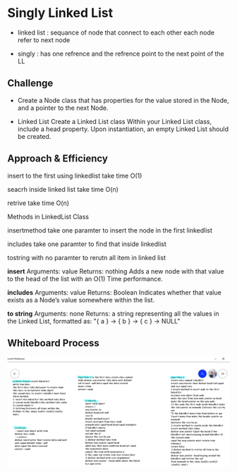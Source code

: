# Singly Linked List
<!-- Short summary or background information -->
- linked list : sequance of node that connect to each other 
each node refer to next node 

- singly : has one refrence and the refrence point to the next point of the LL

## Challenge
<!-- Description of the challenge -->
- Create a Node class that has properties for the value stored in the Node, and a pointer to the next Node.

- Linked List
Create a Linked List class
Within your Linked List class, include a head property.
Upon instantiation, an empty Linked List should be created.

## Approach & Efficiency
<!-- What approach did you take? Why? What is the Big O space/time for this approach? -->
insert to the first using linkedlist take time O(1)

seacrh inside linked list take time O(n)

retrive take time O(n)

Methods in LinkedList Class

insertmethod take one paramter to insert the node in the first linkedlist

includes take one paramter to find that inside linkedlist

tostring with no paramter to rerutn all item in linked list


**insert**
Arguments: value
Returns: nothing
Adds a new node with that value to the head of the list with an O(1) Time performance.

**includes**
Arguments: value
Returns: Boolean
Indicates whether that value exists as a Node’s value somewhere within the list.

**to string**
Arguments: none
Returns: a string representing all the values in the Linked List, formatted as:
"{ a } -> { b } -> { c } -> NULL"

## Whiteboard Process
![](ll.png)